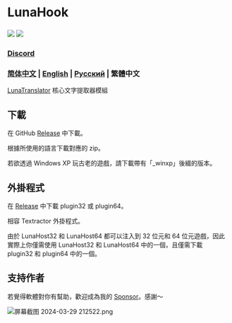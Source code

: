 # LunaHook


### <a href="./LICENSE"><img src="https://img.shields.io/github/license/HIllya51/LunaHook"></a> <a href="https://lunatranslator.xyz/Github/LunaHook/releases"><img src="https://img.shields.io/github/v/release/HIllya51/LunaHook?color=ffa"></a>

### [Discord](https://discord.gg/ucAcF8hG) 

### [简体中文](README.md) | [English](README_en.md) | [Русский](README_ru.md) | 繁體中文 

[LunaTranslator](https://lunatranslator.xyz/Github/LunaTranslator) 核心文字提取器模組

## 下載

在 GitHub [Release](https://lunatranslator.xyz/Github/LunaHook/releases) 中下載。

根據所使用的語言下載對應的 zip。

若欲透過 Windows XP 玩古老的遊戲，請下載帶有「_winxp」後綴的版本。

## 外掛程式

在 [Release](https://lunatranslator.xyz/Github/LunaHook/releases) 中下載 plugin32 或 plugin64。

相容 Textractor 外掛程式。

由於 LunaHost32 和 LunaHost64 都可以注入到 32 位元和 64 位元遊戲，因此實際上你僅需使用 LunaHost32 和 LunaHost64 中的一個，且僅需下載 plugin32 和 plugin64 中的一個。

## 支持作者

若覺得軟體對你有幫助，歡迎成為我的 [Sponsor](https://patreon.com/HIllya51)<!--或請我一杯[咖啡](https://ko-fi.com/HIllya51)-->。感謝～

<img src="https://p.inari.site/guest/24-04/21/6624ee26d3093.png" alt="屏幕截图 2024-03-29 212522.png" title="屏幕截图 2024-03-29 212522.png" />

